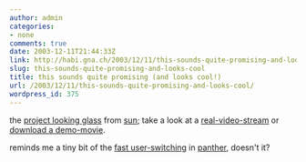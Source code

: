 ```yaml
---
author: admin
categories:
- none
comments: true
date: 2003-12-11T21:44:33Z
link: http://habi.gna.ch/2003/12/11/this-sounds-quite-promising-and-looks-cool/
slug: this-sounds-quite-promising-and-looks-cool
title: this sounds quite promising (and looks cool!)
url: /2003/12/11/this-sounds-quite-promising-and-looks-cool/
wordpress_id: 375
---
```


the [project looking glass](http://wwws.sun.com/software/looking_glass/news.html) from [sun](http://www.sun.com/index.xml); take a look at a [real-video-stream](http://wwws.sun.com/software/looking_glass/demo.html) or [download a demo-movie](http://www.sun.com/bigadmin/xtreme/).

reminds me a tiny bit of the [fast user-switching](http://www.apple.com/macosx/features/fastuserswitching/) in [panther](http://www.apple.com/macosx/), doesn't it?
